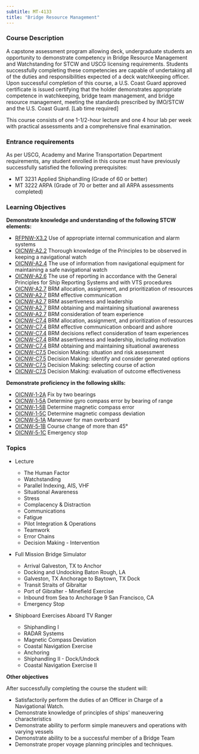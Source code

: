 ```yaml
---
subtitle: MT-4133
title: "Bridge Resource Management"
---
```


### Course Description

A capstone assessment program allowing deck, undergraduate students an opportunity to demonstrate competency in Bridge Resource Management and Watchstanding for STCW and USCG licensing requirements. Students successfully completing these competencies are capable of undertaking all of the duties and responsibilities expected of a deck watchkeeping officer. Upon successful completion of this course, a U.S. Coast Guard approved certificate is issued certifying that the holder demonstrates appropriate competence in watchkeeping, bridge team management, and bridge resource management, meeting the standards prescribed by IMO/STCW and the U.S. Coast Guard.  [Lab time required]

This course consists of one 1-1/2-hour lecture and one 4 hour lab per week with practical assessments and a comprehensive final examination.

### Entrance requirements

As per USCG, Academy and Marine Transportation Department requirements, any student 
enrolled in this course must have previously successfully satisfied the following prerequisites:

* MT 3231  Applied Shiphandling (Grade of 60 or better)
* MT 3222  ARPA (Grade of 70 or better and all ARPA assessments completed)

### Learning Objectives

**Demonstrate knowledge and understanding of the following STCW elements:**

* [RFPNW-X3.2]({{site.baseurl}}/tables/24.html#RFPNW-X3.2) Use of appropriate internal communication and alarm systems
* [OICNW-A2.2]({{site.baseurl}}/tables/21.html#OICNW-A2.2) Thorough knowledge of the Principles to be observed in keeping a navigational watch
* [OICNW-A2.4]({{site.baseurl}}/tables/21.html#OICNW-A2.4) The use of information from navigational equipment for maintaining a safe navigational watch
* [OICNW-A2.6]({{site.baseurl}}/tables/21.html#OICNW-A2.6) The use of reporting in accordance with the General Principles for Ship Reporting Systems and with VTS procedures
* [OICNW-A2.7]({{site.baseurl}}/tables/21.html#OICNW-A2.7) BRM allocation, assignment, and prioritization of resources
* [OICNW-A2.7]({{site.baseurl}}/tables/21.html#OICNW-A2.7) BRM effective communication
* [OICNW-A2.7]({{site.baseurl}}/tables/21.html#OICNW-A2.7) BRM assertiveness and leadership
* [OICNW-A2.7]({{site.baseurl}}/tables/21.html#OICNW-A2.7) BRM obtaining and maintaining situational awareness
* [OICNW-A2.7]({{site.baseurl}}/tables/21.html#OICNW-A2.7) BRM consideration of team experience
* [OICNW-C7.4]({{site.baseurl}}/tables/21.html#OICNW-C7.4) BRM allocation, assignment, and prioritization of resources
* [OICNW-C7.4]({{site.baseurl}}/tables/21.html#OICNW-C7.4) BRM effective communication onboard and ashore
* [OICNW-C7.4]({{site.baseurl}}/tables/21.html#OICNW-C7.4) BRM decisions reflect consideration of team experiences
* [OICNW-C7.4]({{site.baseurl}}/tables/21.html#OICNW-C7.4) BRM assertiveness and leadership, including motivation
* [OICNW-C7.4]({{site.baseurl}}/tables/21.html#OICNW-C7.4) BRM obtaining and maintaining situational awareness
* [OICNW-C7.5]({{site.baseurl}}/tables/21.html#OICNW-C7.5) Decision Making: situation and risk assessment
* [OICNW-C7.5]({{site.baseurl}}/tables/21.html#OICNW-C7.5) Decision Making: identify and consider generated options 
* [OICNW-C7.5]({{site.baseurl}}/tables/21.html#OICNW-C7.5) Decision Making: selecting course of action
* [OICNW-C7.5]({{site.baseurl}}/tables/21.html#OICNW-C7.5) Decision Making: evaluation of outcome effectiveness

**Demonstrate proficiency in the following skills:**

* [OICNW‑1‑2A](OICNW-1-2A) Fix by two bearings
* [OICNW‑1‑5A](OICNW-1-5A) Determine gyro compass error by bearing of range
* [OICNW‑1‑5B](OICNW-1-5B) Determine magnetic compass error
* [OICNW‑1‑5C](OICNW-1-5C) Determine magnetic compass deviation
* [OICNW‑5‑1A](OICNW-5-1A) Maneuver for man overboard
* [OICNW‑5‑1B](OICNW-5-1B) Course change of more than 45°
* [OICNW‑5‑1C](OICNW-5-1C) Emergency stop

### Topics

* Lecture
	* The Human Factor
	* Watchstanding
	* Parallel Indexing, AIS, VHF
	* Situational Awareness
	* Stress
	* Complacency & Distraction
	* Communications
	* Fatigue
	* Pilot Integration & Operations
	* Teamwork
	* Error Chains
	* Decision Making - Intervention

* Full Mission Bridge Simulator
	* Arrival Galveston, TX to Anchor
	* Docking and Undocking Baton Rough, LA
	* Galveston, TX Anchorage to Baytown, TX Dock
	* Transit Straits of Gibraltar
	* Port of Gibralter - Minefield Exercise
	* Inbound from Sea to Anchorage 9 San Francisco, CA
	* Emergency Stop

* Shipboard Exercises Aboard TV Ranger
	* Shiphandling I 
	* RADAR Systems
	* Magnetic Compass Deviation
	* Coastal Navigation Exercise
	* Anchoring
	* Shiphandling II - Dock/Undock 
	* Coastal Navigation Exercise II



**Other objectives**


After successfully completing the course the student will:

* Satisfactorily perform the duties of an Officer in Charge of a Navigational Watch.
* Demonstrate knowledge of principles of ships' maneuvering characteristics
* Demonstrate ability to perform simple maneuvers and operations with varying vessels
* Demonstrate ability to be a successful member of a Bridge Team
* Demonstrate proper voyage planning principles and techniques.




